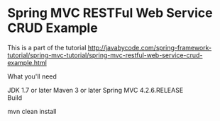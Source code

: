 # Spring MVC RESTFul Web Service CRUD Example

This is a part of the tutorial http://javabycode.com/spring-framework-tutorial/spring-mvc-tutorial/spring-mvc-restful-web-service-crud-example.html

What you'll need

JDK 1.7 or later
Maven 3 or later
Spring MVC 4.2.6.RELEASE  
Build

mvn clean install    
